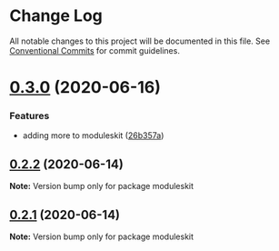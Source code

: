 # Change Log

All notable changes to this project will be documented in this file.
See [Conventional Commits](https://conventionalcommits.org) for commit guidelines.

# [0.3.0](https://github.com/imsergiobernal/base/compare/moduleskit@0.2.2...moduleskit@0.3.0) (2020-06-16)


### Features

* adding more to moduleskit ([26b357a](https://github.com/imsergiobernal/base/commit/26b357aa2ce40d24889766e17fc881213afd3bdd))





## [0.2.2](https://github.com/imsergiobernal/base/compare/moduleskit@0.2.1...moduleskit@0.2.2) (2020-06-14)

**Note:** Version bump only for package moduleskit





## [0.2.1](https://github.com/imsergiobernal/base/compare/moduleskit@0.2.0...moduleskit@0.2.1) (2020-06-14)

**Note:** Version bump only for package moduleskit
